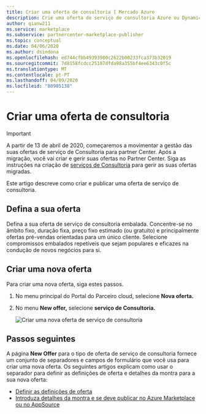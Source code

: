 ```yaml
---
title: Criar uma oferta de consultoria [ Mercado Azure
description: Crie uma oferta de serviço de consultoria Azure ou Dynamics 365 no Portal do Parceiro cloud para o Mercado Azure.
author: qianw211
ms.service: marketplace
ms.subservice: partnercenter-marketplace-publisher
ms.topic: conceptual
ms.date: 04/06/2020
ms.author: dsindona
ms.openlocfilehash: ed744cfbb49393980c2622b00233fca373b32019
ms.sourcegitcommit: 7d8158fcdcc25107dfda98a355bf4ee6343c0f5c
ms.translationtype: MT
ms.contentlocale: pt-PT
ms.lasthandoff: 04/09/2020
ms.locfileid: "80985138"
---
```

# <a name="create-a-consulting-offer"></a>Criar uma oferta de consultoria

>[!Important]
>A partir de 13 de abril de 2020, começaremos a movimentar a gestão das suas ofertas de serviço de Consultoria para partner Center. Após a migração, você vai criar e gerir suas ofertas no Partner Center. Siga as instruções na criação de [serviços de Consultoria](https://aka.ms/AzureCreateConsultingService) para gerir as suas ofertas migradas.

Este artigo descreve como criar e publicar uma oferta de serviço de consultoria.

## <a name="define-your-offer"></a>Defina a sua oferta

Defina a sua oferta de serviço de consultoria embalada. Concentre-se no âmbito fixo, duração fixa, preço fixo estimado (ou gratuito) e principalmente ofertas pré-vendas orientadas para um único cliente. Selecione compromissos embalados repetíveis que sejam populares e eficazes na condução de novos negócios para si.

## <a name="create-a-new-offer"></a>Criar uma nova oferta

Para criar uma nova oferta, siga estes passos.
1. No menu principal do Portal do Parceiro cloud, selecione **Nova oferta.**
1. No menu **New offer,** selecione **serviço de Consultoria.**

    ![Criar uma nova oferta de serviço de consultoria](media/cppselectnewconsultingoffer.png)

## <a name="next-steps"></a>Passos seguintes

A página **New Offer** para o tipo de oferta de serviço de consultoria fornece um conjunto de separadores e campos de formulário que você usa para criar uma nova oferta. Os seguintes artigos explicam como usar o separador para definir as definições de oferta e detalhes da montra para a sua nova oferta:

-    [Definir as definições de oferta](./cpp-consulting-service-define-offer-settings.md)
-    [Introduza detalhes da montra e se deve publicar no Azure Marketplace ou no AppSource](./cpp-consulting-service-storefront-details.md)
